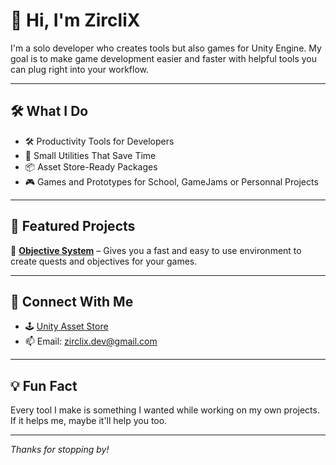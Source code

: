 # 👋 Hi, I'm ZircliX

I'm a solo developer who creates tools but also games for Unity Engine.
My goal is to make game development easier and faster with helpful tools you can plug right into your workflow.

---

## 🛠️ What I Do
- 🛠️ Productivity Tools for Developers
- 🧪 Small Utilities That Save Time
- 📦 Asset Store-Ready Packages
- 🎮 Games and Prototypes for School, GameJams or Personnal Projects
---

## 🔧 Featured Projects
🎯 **[Objective System](https://github.com/ZircliX/ZCX-Zecex/tree/main/Assets/Scripts/ObjectiveSystem)** – Gives you a fast and easy to use environment to create quests and objectives for your games.

---

## 🚀 Connect With Me
- 🕹️ [Unity Asset Store](https://assetstore.unity.com/publishers/118816)
- 📫 Email: zirclix.dev@gmail.com

---

## 💡 Fun Fact
Every tool I make is something I wanted while working on my own projects.
If it helps me, maybe it'll help you too.

---

*Thanks for stopping by!*
